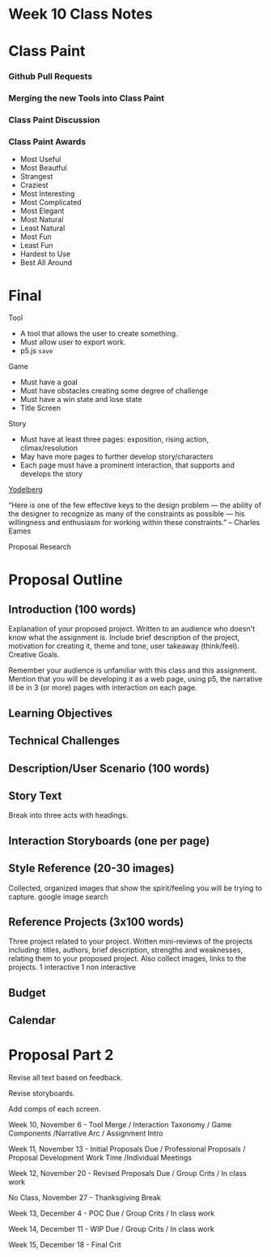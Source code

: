 # Week 10 Class Notes

# Class Paint

### Github Pull Requests

### Merging the new Tools into Class Paint

### Class Paint Discussion

### Class Paint Awards

- Most Useful
- Most Beautful
- Strangest
- Craziest
- Most Interesting
- Most Complicated
- Most Elegant
- Most Natural
- Least Natural
- Most Fun
- Least Fun
- Hardest to Use
- Best All Around


# Final


Tool
- A tool that allows the user to create something.
- Must allow user to export work.
- p5.js `save`

Game
- Must have a goal
- Must have obstacles creating some degree of challenge
- Must have a win state and lose state
- Title Screen

Story
- Must have at least three pages: exposition, rising action, climax/resolution
- May have more pages to further develop story/characters
- Each page must have a prominent interaction, that supports and develops the story


[Yodelberg](https://www.youtube.com/watch?v=LmTor-zQXxw)

“Here is one of the few effective keys to the design problem — the ability of the designer to recognize as many of the constraints as possible — his willingness and enthusiasm for working within these constraints.” – Charles Eames


Proposal Research


# Proposal Outline

## Introduction (100 words)
Explanation of your proposed project. Written to an audience who doesn't know what the assignment is. Include brief description of the project, motivation for creating it, theme and tone, user takeaway (think/feel). Creative Goals.

Remember your audience is unfamiliar with this class and this assignment. Mention that you will be developing it as a web page, using p5, the narrative ill be in 3 (or more) pages with interaction on each page.


## Learning Objectives

## Technical Challenges

## Description/User Scenario (100 words)

## Story Text

Break into three acts with headings.

## Interaction Storyboards (one per page)


## Style Reference (20-30 images)
Collected, organized images that show the spirit/feeling you will be trying to capture.
google image search

## Reference Projects (3x100 words)
Three project related to your project. Written mini-reviews of the projects including: titles, authors, brief description, strengths and weaknesses, relating them to your proposed project. Also collect images, links to the projects.
1 interactive
1 non interactive



## Budget

## Calendar


# Proposal Part 2

Revise all text based on feedback.

Revise storyboards.

Add comps of each screen.


Week 10, November 6 - Tool Merge / Interaction Taxonomy / Game Components /Narrative Arc / Assignment Intro

Week 11, November 13 - Initial Proposals Due / Professional Proposals / Proposal Development Work Time /Individual Meetings

Week 12, November 20 - Revised Proposals Due / Group Crits / In class work

No Class, November 27 - Thanksgiving Break

Week 13, December 4 - POC Due / Group Crits / In class work

Week 14, December 11 - WIP Due / Group Crits / In class work

Week 15, December 18 - Final Crit
